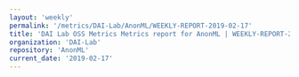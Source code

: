 ```yaml
---
layout: 'weekly'
permalink: '/metrics/DAI-Lab/AnonML/WEEKLY-REPORT-2019-02-17'
title: 'DAI Lab OSS Metrics Metrics report for AnonML | WEEKLY-REPORT-2019-02-17'
organization: 'DAI-Lab'
repository: 'AnonML'
current_date: '2019-02-17'
---
```

